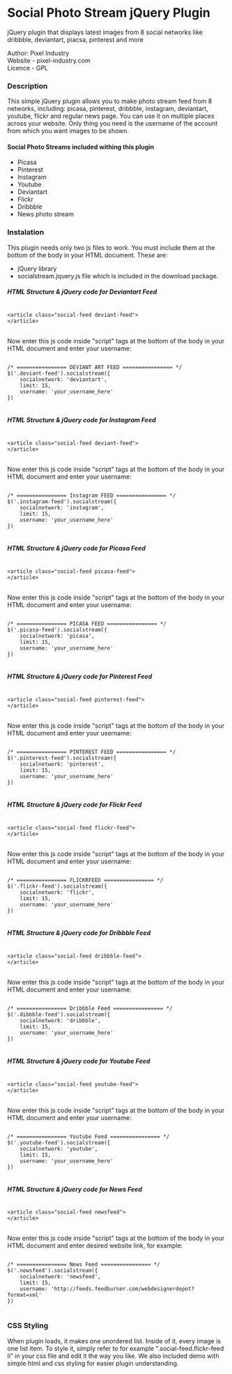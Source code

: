 Social Photo Stream jQuery Plugin
=================================

jQuery plugin that displays latest images from 8 
social networks like dribbble, deviantart, piacsa, pinterest and more

<p>Author: Pixel Industry<br />
Website - pixel-industry.com<br />
Licence - GPL</p>

<h3>Description</h3>
<p>
This simple jQuery plugin allows you to make photo stream
                        feed from 8 networks, including: picasa, pinterest, dribbble,
                        instagram, deviantart, youtube, flickr and regular news page.
                        You can use it on multiple places across your website. Only thing you
                        need is the username of the account from which you want images
                        to be shown.
</p>

<h4> Social Photo Streams included withing this plugin</h4>
<ul>
   <li>Picasa</li>
   <li>Pinterest</li>
   <li>Instagram</li>
   <li>Youtube</li>
   <li>Deviantart</li>
   <li>Flickr</li>
   <li>Dribbble</li>
   <li>News photo stream</li>
</ul>

<h3>Instalation</h3>
<p>This plugin needs only two js files to work. You must include them at the bottom of the body in your HTML document. These are:</p>
<ul>
<li>jQuery library</li>
<li>socialstream.jquery.js file which is included in the download package.</li>
</ul>

<h5>HTML Structure & jQuery code for Deviantart Feed</h5>

<pre>
<code>
&#60;article class="social-feed deviant-feed"&#62;
&#60;/article&#62;
</code>
</pre>

<p>Now enter this js code inside "script" tags at the bottom of the body in your HTML document and enter your username:</p>
<pre>
<code>
/* ================ DEVIANT ART FEED ================ */
$('.deviant-feed').socialstream({
    socialnetwork: 'deviantart',
    limit: 15,
    username: 'your_username_here'
})
</code>
</pre>

<h5>HTML Structure & jQuery code for Instagram Feed</h5>

<pre>
<code>
&#60;article class="social-feed deviant-feed"&#62;
&#60;/article&#62;
</code>
</pre>

<p>Now enter this js code inside "script" tags at the bottom of the body in your HTML document and enter your username:</p>
<pre>
<code>
/* ================ Instagram FEED ================ */
$('.instagram-feed').socialstream({
    socialnetwork: 'instagram',
    limit: 15,
    username: 'your_username_here'
})
</code>
</pre>

<h5>HTML Structure & jQuery code for Picasa Feed</h5>

<pre>
<code>
&#60;article class="social-feed picasa-feed"&#62;
&#60;/article&#62;
</code>
</pre>

<p>Now enter this js code inside "script" tags at the bottom of the body in your HTML document and enter your username:</p>
<pre>
<code>
/* ================ PICASA FEED ================ */
$('.picasa-feed').socialstream({
    socialnetwork: 'picasa',
    limit: 15,
    username: 'your_username_here'
})
</code>
</pre>

<h5>HTML Structure & jQuery code for Pinterest Feed</h5>

<pre>
<code>
&#60;article class="social-feed pinterest-feed"&#62;
&#60;/article&#62;
</code>
</pre>

<p>Now enter this js code inside "script" tags at the bottom of the body in your HTML document and enter your username:</p>
<pre>
<code>
/* ================ PINTEREST FEED ================ */
$('.pinterest-feed').socialstream({
    socialnetwork: 'pinterest',
    limit: 15,
    username: 'your_username_here'
})
</code>
</pre>

<h5>HTML Structure & jQuery code for Flickr Feed</h5>

<pre>
<code>
&#60;article class="social-feed flickr-feed"&#62;
&#60;/article&#62;
</code>
</pre>

<p>Now enter this js code inside "script" tags at the bottom of the body in your HTML document and enter your username:</p>
<pre>
<code>
/* ================ FLICKRFEED ================ */
$('.flickr-feed').socialstream({
    socialnetwork: 'flickr',
    limit: 15,
    username: 'your_username_here'
})
</code>
</pre>

<h5>HTML Structure & jQuery code for Dribbble Feed</h5>

<pre>
<code>
&#60;article class="social-feed dribbble-feed"&#62;
&#60;/article&#62;
</code>
</pre>

<p>Now enter this js code inside "script" tags at the bottom of the body in your HTML document and enter your username:</p>
<pre>
<code>
/* ================ Dribbble Feed ================ */
$('.dibbble-feed').socialstream({
    socialnetwork: 'dribbble',
    limit: 15,
    username: 'your_username_here'
})
</code>
</pre>

<h5>HTML Structure & jQuery code for Youtube Feed</h5>

<pre>
<code>
&#60;article class="social-feed youtube-feed"&#62;
&#60;/article&#62;
</code>
</pre>

<p>Now enter this js code inside "script" tags at the bottom of the body in your HTML document and enter your username:</p>
<pre>
<code>
/* ================ Youtube Feed ================ */
$('.youtube-feed').socialstream({
    socialnetwork: 'youtube',
    limit: 15,
    username: 'your_username_here'
})
</code>
</pre>

<h5>HTML Structure & jQuery code for News Feed</h5>

<pre>
<code>
&#60;article class="social-feed newsfeed"&#62;
&#60;/article&#62;
</code>
</pre>

<p>Now enter this js code inside "script" tags at the bottom of the body in your HTML document and enter desired website link, for example:</p>
</p>
<pre>
<code>
/* ================ News Feed ================ */
$('.newsfeed').socialstream({
    socialnetwork: 'newsfeed',
    limit: 15,
    username: 'http://feeds.feedburner.com/webdesignerdepot?format=xml'
})
</code>
</pre>

<h3>CSS Styling</h3>
<p> When plugin loads, it makes one unordered list. Inside of it,
                                every image is one list item. To style it, simply refer to for example ".social-feed.flickr-feed li" in your css file and edit it the way 
                                you like. We also included demo with simple html and css styling for easier plugin understanding.</p>



